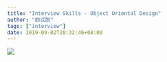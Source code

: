```yaml
---
title: "Interview Skills - Object Oriental Design"
author: "颇忒脱"
tags: ["interview"]
date: 2019-09-02T20:32:46+08:00
---
```


<!--more-->

![](interview-skills.png)
